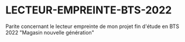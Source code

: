# LECTEUR-EMPREINTE-BTS-2022
Parite concernant le lecteur empreinte de mon projet fin d'étude en BTS 2022 "Magasin nouvelle génération"
